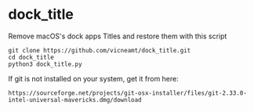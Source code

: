 # dock_title

Remove macOS's dock apps Titles and restore them with this script

```
git clone https://github.com/vicneamt/dock_title.git
cd dock_title
python3 dock_title.py
```

If git is not installed on your system, get it from here:
```
https://sourceforge.net/projects/git-osx-installer/files/git-2.33.0-intel-universal-mavericks.dmg/download
```
